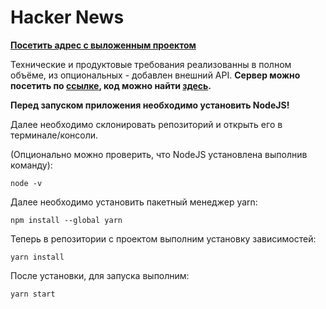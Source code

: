 # Hacker News
**[Посетить адрес с выложенным проектом](https://avito-test-task-pq5a2nqs7-shortytapki.vercel.app/)**

Технические и продуктовые требования реализованны в полном объёме, из опциональных - добавлен внешний API.
**Сервер можно посетить по [ссылке](https://st-news-api-production.up.railway.app/), код можно найти [здесь](https://github.com/shortytapki/api).**


**Перед запуском приложения необходимо установить NodeJS!**

Далее необходимо склонировать репозиторий и открыть его в терминале/консоли.


(Опционально можно проверить, что NodeJS установлена выполнив команду):

```
node -v
```

Далее необходимо установить пакетный менеджер yarn:

```
npm install --global yarn
```

Теперь в репозитории с проектом выполним установку зависимостей:

```
yarn install
```

После установки, для запуска выполним:

```
yarn start
```


